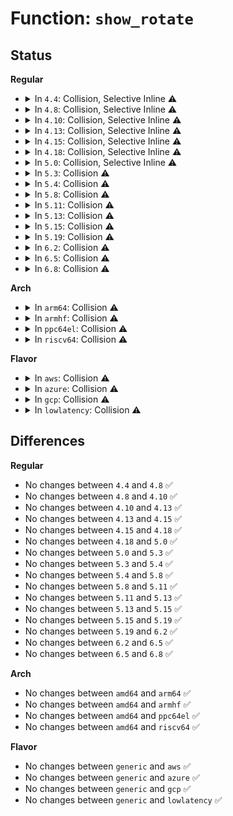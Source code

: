 # Function: <code>show_rotate</code>

## Status
<b>Regular</b>
<ul>
<li>
<details>
<summary>In <code>4.4</code>: Collision, Selective Inline ⚠️</summary>

```c
ssize_t show_rotate(struct device *device, struct device_attribute *attr, char *buf);
```

**Collision:** Static-Static Collision

**Inline:** Selective

**Transformation:** False

**Instances:**

```
In drivers/video/console/fbcon.c (ffffffff81464c50)
Location: drivers/video/console/fbcon.c:3411
Inline: True
```
```
In drivers/video/fbdev/core/fbsysfs.c (ffffffff81471390)
Location: drivers/video/fbdev/core/fbsysfs.c:260
Inline: False
```
**Symbols:**

```
ffffffff81464c50-ffffffff81464ccb: show_rotate (STB_LOCAL)
ffffffff81471390-ffffffff814713c1: show_rotate (STB_LOCAL)
```
</details>
</li>
<li>
<details>
<summary>In <code>4.8</code>: Collision, Selective Inline ⚠️</summary>

```c
ssize_t show_rotate(struct device *device, struct device_attribute *attr, char *buf);
```

**Collision:** Static-Static Collision

**Inline:** Selective

**Transformation:** False

**Instances:**

```
In drivers/video/console/fbcon.c (ffffffff814b1ef0)
Location: drivers/video/console/fbcon.c:3408
Inline: True
```
```
In drivers/video/fbdev/core/fbsysfs.c (ffffffff814bf830)
Location: drivers/video/fbdev/core/fbsysfs.c:260
Inline: False
```
**Symbols:**

```
ffffffff814b1ef0-ffffffff814b1f6a: show_rotate (STB_LOCAL)
ffffffff814bf830-ffffffff814bf861: show_rotate (STB_LOCAL)
```
</details>
</li>
<li>
<details>
<summary>In <code>4.10</code>: Collision, Selective Inline ⚠️</summary>

```c
ssize_t show_rotate(struct device *device, struct device_attribute *attr, char *buf);
```

**Collision:** Static-Static Collision

**Inline:** Selective

**Transformation:** False

**Instances:**

```
In drivers/video/console/fbcon.c (ffffffff814d3ed0)
Location: drivers/video/console/fbcon.c:3419
Inline: True
```
```
In drivers/video/fbdev/core/fbsysfs.c (ffffffff814e1820)
Location: drivers/video/fbdev/core/fbsysfs.c:260
Inline: False
```
**Symbols:**

```
ffffffff814d3ed0-ffffffff814d3f4a: show_rotate (STB_LOCAL)
ffffffff814e1820-ffffffff814e1851: show_rotate (STB_LOCAL)
```
</details>
</li>
<li>
<details>
<summary>In <code>4.13</code>: Collision, Selective Inline ⚠️</summary>

```c
ssize_t show_rotate(struct device *device, struct device_attribute *attr, char *buf);
```

**Collision:** Static-Static Collision

**Inline:** Selective

**Transformation:** False

**Instances:**

```
In drivers/video/console/fbcon.c (ffffffff814dd2b0)
Location: drivers/video/console/fbcon.c:3417
Inline: True
```
```
In drivers/video/fbdev/core/fbsysfs.c (ffffffff814ed500)
Location: drivers/video/fbdev/core/fbsysfs.c:260
Inline: False
```
**Symbols:**

```
ffffffff814dd2b0-ffffffff814dd32a: show_rotate (STB_LOCAL)
ffffffff814ed500-ffffffff814ed531: show_rotate (STB_LOCAL)
```
</details>
</li>
<li>
<details>
<summary>In <code>4.15</code>: Collision, Selective Inline ⚠️</summary>

```c
ssize_t show_rotate(struct device *device, struct device_attribute *attr, char *buf);
```

**Collision:** Static-Static Collision

**Inline:** Selective

**Transformation:** False

**Instances:**

```
In drivers/video/fbdev/core/fbsysfs.c (ffffffff81522080)
Location: drivers/video/fbdev/core/fbsysfs.c:260
Inline: False
```
```
In drivers/video/fbdev/core/fbcon.c (ffffffff815263b0)
Location: drivers/video/fbdev/core/fbcon.c:3433
Inline: True
```
**Symbols:**

```
ffffffff81522080-ffffffff815220b1: show_rotate (STB_LOCAL)
ffffffff815263b0-ffffffff8152642a: show_rotate (STB_LOCAL)
```
</details>
</li>
<li>
<details>
<summary>In <code>4.18</code>: Collision, Selective Inline ⚠️</summary>

```c
ssize_t show_rotate(struct device *device, struct device_attribute *attr, char *buf);
```

**Collision:** Static-Static Collision

**Inline:** Selective

**Transformation:** False

**Instances:**

```
In drivers/video/fbdev/core/fbsysfs.c (ffffffff81557cf0)
Location: drivers/video/fbdev/core/fbsysfs.c:261
Inline: False
```
```
In drivers/video/fbdev/core/fbcon.c (ffffffff8155c070)
Location: drivers/video/fbdev/core/fbcon.c:3441
Inline: True
```
**Symbols:**

```
ffffffff81557cf0-ffffffff81557d21: show_rotate (STB_LOCAL)
ffffffff8155c070-ffffffff8155c0ea: show_rotate (STB_LOCAL)
```
</details>
</li>
<li>
<details>
<summary>In <code>5.0</code>: Collision, Selective Inline ⚠️</summary>

```c
ssize_t show_rotate(struct device *device, struct device_attribute *attr, char *buf);
```

**Collision:** Static-Static Collision

**Inline:** Selective

**Transformation:** False

**Instances:**

```
In drivers/video/fbdev/core/fbsysfs.c (ffffffff8156f680)
Location: drivers/video/fbdev/core/fbsysfs.c:261
Inline: False
```
```
In drivers/video/fbdev/core/fbcon.c (ffffffff81574630)
Location: drivers/video/fbdev/core/fbcon.c:3482
Inline: True
```
**Symbols:**

```
ffffffff8156f680-ffffffff8156f6b1: show_rotate (STB_LOCAL)
ffffffff81574630-ffffffff815746aa: show_rotate (STB_LOCAL)
```
</details>
</li>
<li>
<details>
<summary>In <code>5.3</code>: Collision ⚠️</summary>

```c
ssize_t show_rotate(struct device *device, struct device_attribute *attr, char *buf);
```

**Collision:** Static-Static Collision

**Inline:** No

**Transformation:** False

**Instances:**

```
In drivers/video/fbdev/core/fbsysfs.c (ffffffff8159fbc0)
Location: drivers/video/fbdev/core/fbsysfs.c:255
Inline: False
```
```
In drivers/video/fbdev/core/fbcon.c (ffffffff815a2e90)
Location: drivers/video/fbdev/core/fbcon.c:3458
Inline: False
```
**Symbols:**

```
ffffffff8159fbc0-ffffffff8159fbee: show_rotate (STB_LOCAL)
ffffffff815a2e90-ffffffff815a2f00: show_rotate (STB_LOCAL)
```
</details>
</li>
<li>
<details>
<summary>In <code>5.4</code>: Collision ⚠️</summary>

```c
ssize_t show_rotate(struct device *device, struct device_attribute *attr, char *buf);
```

**Collision:** Static-Static Collision

**Inline:** No

**Transformation:** False

**Instances:**

```
In drivers/video/fbdev/core/fbsysfs.c (ffffffff815c0a40)
Location: drivers/video/fbdev/core/fbsysfs.c:255
Inline: False
```
```
In drivers/video/fbdev/core/fbcon.c (ffffffff815c3d10)
Location: drivers/video/fbdev/core/fbcon.c:3458
Inline: False
```
**Symbols:**

```
ffffffff815c0a40-ffffffff815c0a6e: show_rotate (STB_LOCAL)
ffffffff815c3d10-ffffffff815c3d80: show_rotate (STB_LOCAL)
```
</details>
</li>
<li>
<details>
<summary>In <code>5.8</code>: Collision ⚠️</summary>

```c
ssize_t show_rotate(struct device *device, struct device_attribute *attr, char *buf);
```

**Collision:** Static-Static Collision

**Inline:** No

**Transformation:** False

**Instances:**

```
In drivers/video/fbdev/core/fbsysfs.c (ffffffff8166ad10)
Location: drivers/video/fbdev/core/fbsysfs.c:255
Inline: False
```
```
In drivers/video/fbdev/core/fbcon.c (ffffffff8166e100)
Location: drivers/video/fbdev/core/fbcon.c:3166
Inline: False
```
**Symbols:**

```
ffffffff8166ad10-ffffffff8166ad3e: show_rotate (STB_LOCAL)
ffffffff8166e100-ffffffff8166e170: show_rotate (STB_LOCAL)
```
</details>
</li>
<li>
<details>
<summary>In <code>5.11</code>: Collision ⚠️</summary>

```c
ssize_t show_rotate(struct device *device, struct device_attribute *attr, char *buf);
```

**Collision:** Static-Static Collision

**Inline:** No

**Transformation:** False

**Instances:**

```
In drivers/video/fbdev/core/fbsysfs.c (ffffffff8168b660)
Location: drivers/video/fbdev/core/fbsysfs.c:255
Inline: False
```
```
In drivers/video/fbdev/core/fbcon.c (ffffffff8168e6b0)
Location: drivers/video/fbdev/core/fbcon.c:3116
Inline: False
```
**Symbols:**

```
ffffffff8168b660-ffffffff8168b68e: show_rotate (STB_LOCAL)
ffffffff8168e6b0-ffffffff8168e720: show_rotate (STB_LOCAL)
```
</details>
</li>
<li>
<details>
<summary>In <code>5.13</code>: Collision ⚠️</summary>

```c
ssize_t show_rotate(struct device *device, struct device_attribute *attr, char *buf);
```

**Collision:** Static-Static Collision

**Inline:** No

**Transformation:** False

**Instances:**

```
In drivers/video/fbdev/core/fbsysfs.c (ffffffff8166e340)
Location: drivers/video/fbdev/core/fbsysfs.c:255
Inline: False
```
```
In drivers/video/fbdev/core/fbcon.c (ffffffff816713b0)
Location: drivers/video/fbdev/core/fbcon.c:3108
Inline: False
```
**Symbols:**

```
ffffffff8166e340-ffffffff8166e36e: show_rotate (STB_LOCAL)
ffffffff816713b0-ffffffff81671420: show_rotate (STB_LOCAL)
```
</details>
</li>
<li>
<details>
<summary>In <code>5.15</code>: Collision ⚠️</summary>

```c
ssize_t show_rotate(struct device *device, struct device_attribute *attr, char *buf);
```

**Collision:** Static-Static Collision

**Inline:** No

**Transformation:** False

**Instances:**

```
In drivers/video/fbdev/core/fbsysfs.c (ffffffff816e2510)
Location: drivers/video/fbdev/core/fbsysfs.c:255
Inline: False
```
```
In drivers/video/fbdev/core/fbcon.c (ffffffff816e51d0)
Location: drivers/video/fbdev/core/fbcon.c:3153
Inline: False
```
**Symbols:**

```
ffffffff816e2510-ffffffff816e253e: show_rotate (STB_LOCAL)
ffffffff816e51d0-ffffffff816e5293: show_rotate (STB_LOCAL)
```
</details>
</li>
<li>
<details>
<summary>In <code>5.19</code>: Collision ⚠️</summary>

```c
ssize_t show_rotate(struct device *device, struct device_attribute *attr, char *buf);
```

**Collision:** Static-Static Collision

**Inline:** No

**Transformation:** False

**Instances:**

```
In drivers/video/fbdev/core/fbsysfs.c (ffffffff8180c890)
Location: drivers/video/fbdev/core/fbsysfs.c:261
Inline: False
```
```
In drivers/video/fbdev/core/fbcon.c (ffffffff8180fb30)
Location: drivers/video/fbdev/core/fbcon.c:3226
Inline: False
```
**Symbols:**

```
ffffffff8180c890-ffffffff8180c8c3: show_rotate (STB_LOCAL)
ffffffff8180fb30-ffffffff8180fbf6: show_rotate (STB_LOCAL)
```
</details>
</li>
<li>
<details>
<summary>In <code>6.2</code>: Collision ⚠️</summary>

```c
ssize_t show_rotate(struct device *device, struct device_attribute *attr, char *buf);
```

**Collision:** Static-Static Collision

**Inline:** No

**Transformation:** False

**Instances:**

```
In drivers/video/fbdev/core/fbsysfs.c (ffffffff8193b2d0)
Location: drivers/video/fbdev/core/fbsysfs.c:265
Inline: False
```
```
In drivers/video/fbdev/core/fbcon.c (ffffffff8193e950)
Location: drivers/video/fbdev/core/fbcon.c:3224
Inline: False
```
**Symbols:**

```
ffffffff8193b2d0-ffffffff8193b303: show_rotate (STB_LOCAL)
ffffffff8193e950-ffffffff8193ea16: show_rotate (STB_LOCAL)
```
</details>
</li>
<li>
<details>
<summary>In <code>6.5</code>: Collision ⚠️</summary>

```c
ssize_t show_rotate(struct device *device, struct device_attribute *attr, char *buf);
```

**Collision:** Static-Static Collision

**Inline:** No

**Transformation:** False

**Instances:**

```
In drivers/video/fbdev/core/fbsysfs.c (ffffffff8197f2d0)
Location: drivers/video/fbdev/core/fbsysfs.c:264
Inline: False
```
```
In drivers/video/fbdev/core/fbcon.c (ffffffff81982e10)
Location: drivers/video/fbdev/core/fbcon.c:3217
Inline: False
```
**Symbols:**

```
ffffffff8197f2d0-ffffffff8197f303: show_rotate (STB_LOCAL)
ffffffff81982e10-ffffffff81982ed6: show_rotate (STB_LOCAL)
```
</details>
</li>
<li>
<details>
<summary>In <code>6.8</code>: Collision ⚠️</summary>

```c
ssize_t show_rotate(struct device *device, struct device_attribute *attr, char *buf);
```

**Collision:** Static-Static Collision

**Inline:** No

**Transformation:** False

**Instances:**

```
In drivers/video/fbdev/core/fbsysfs.c (ffffffff819cba40)
Location: drivers/video/fbdev/core/fbsysfs.c:182
Inline: False
```
```
In drivers/video/fbdev/core/fbcon.c (ffffffff819ccd20)
Location: drivers/video/fbdev/core/fbcon.c:3217
Inline: False
```
**Symbols:**

```
ffffffff819cba40-ffffffff819cba73: show_rotate (STB_LOCAL)
ffffffff819ccd20-ffffffff819ccde6: show_rotate (STB_LOCAL)
```
</details>
</li>
</ul>
<b>Arch</b>
<ul>
<li>
<details>
<summary>In <code>arm64</code>: Collision ⚠️</summary>

```c
ssize_t show_rotate(struct device *device, struct device_attribute *attr, char *buf);
```

**Collision:** Static-Static Collision

**Inline:** No

**Transformation:** False

**Instances:**

```
In drivers/video/fbdev/core/fbsysfs.c (ffff8000107497f8)
Location: drivers/video/fbdev/core/fbsysfs.c:255
Inline: False
```
```
In drivers/video/fbdev/core/fbcon.c (ffff80001074cc08)
Location: drivers/video/fbdev/core/fbcon.c:3458
Inline: False
```
**Symbols:**

```
ffff8000107497f8-ffff800010749840: show_rotate (STB_LOCAL)
ffff80001074cc08-ffff80001074cc8c: show_rotate (STB_LOCAL)
```
</details>
</li>
<li>
<details>
<summary>In <code>armhf</code>: Collision ⚠️</summary>

```c
ssize_t show_rotate(struct device *device, struct device_attribute *attr, char *buf);
```

**Collision:** Static-Static Collision

**Inline:** No

**Transformation:** False

**Instances:**

```
In drivers/video/fbdev/core/fbsysfs.c (c08cc2d0)
Location: drivers/video/fbdev/core/fbsysfs.c:255
Inline: False
```
```
In drivers/video/fbdev/core/fbcon.c (c08cfc88)
Location: drivers/video/fbdev/core/fbcon.c:3458
Inline: False
```
**Symbols:**

```
c08cc2d0-c08cc304: show_rotate (STB_LOCAL)
c08cfc88-c08cfd10: show_rotate (STB_LOCAL)
```
</details>
</li>
<li>
<details>
<summary>In <code>ppc64el</code>: Collision ⚠️</summary>

```c
ssize_t show_rotate(struct device *device, struct device_attribute *attr, char *buf);
```

**Collision:** Static-Static Collision

**Inline:** No

**Transformation:** False

**Instances:**

```
In drivers/video/fbdev/core/fbsysfs.c (c0000000008aab10)
Location: drivers/video/fbdev/core/fbsysfs.c:255
Inline: False
```
```
In drivers/video/fbdev/core/fbcon.c (c0000000008af700)
Location: drivers/video/fbdev/core/fbcon.c:3458
Inline: False
```
**Symbols:**

```
c0000000008aab10-c0000000008aab60: show_rotate (STB_LOCAL)
c0000000008af700-c0000000008af7c0: show_rotate (STB_LOCAL)
```
</details>
</li>
<li>
<details>
<summary>In <code>riscv64</code>: Collision ⚠️</summary>

```c
ssize_t show_rotate(struct device *device, struct device_attribute *attr, char *buf);
```

**Collision:** Static-Static Collision

**Inline:** No

**Transformation:** False

**Instances:**

```
In drivers/video/fbdev/core/fbsysfs.c (ffffffe0004f7bf8)
Location: drivers/video/fbdev/core/fbsysfs.c:255
Inline: False
```
```
In drivers/video/fbdev/core/fbcon.c (ffffffe0004fab3a)
Location: drivers/video/fbdev/core/fbcon.c:3458
Inline: False
```
**Symbols:**

```
ffffffe0004fab3a-ffffffe0004fabbc: show_rotate (STB_LOCAL)
ffffffe0004f7bf8-ffffffe0004f7c3a: show_rotate (STB_LOCAL)
```
</details>
</li>
</ul>
<b>Flavor</b>
<ul>
<li>
<details>
<summary>In <code>aws</code>: Collision ⚠️</summary>

```c
ssize_t show_rotate(struct device *device, struct device_attribute *attr, char *buf);
```

**Collision:** Static-Static Collision

**Inline:** No

**Transformation:** False

**Instances:**

```
In drivers/video/fbdev/core/fbsysfs.c (ffffffff815b4b90)
Location: drivers/video/fbdev/core/fbsysfs.c:255
Inline: False
```
```
In drivers/video/fbdev/core/fbcon.c (ffffffff815b7e60)
Location: drivers/video/fbdev/core/fbcon.c:3458
Inline: False
```
**Symbols:**

```
ffffffff815b4b90-ffffffff815b4bbe: show_rotate (STB_LOCAL)
ffffffff815b7e60-ffffffff815b7ed0: show_rotate (STB_LOCAL)
```
</details>
</li>
<li>
<details>
<summary>In <code>azure</code>: Collision ⚠️</summary>

```c
ssize_t show_rotate(struct device *device, struct device_attribute *attr, char *buf);
```

**Collision:** Static-Static Collision

**Inline:** No

**Transformation:** False

**Instances:**

```
In drivers/video/fbdev/core/fbsysfs.c (ffffffff815a3990)
Location: drivers/video/fbdev/core/fbsysfs.c:255
Inline: False
```
```
In drivers/video/fbdev/core/fbcon.c (ffffffff815a6c40)
Location: drivers/video/fbdev/core/fbcon.c:3458
Inline: False
```
**Symbols:**

```
ffffffff815a3990-ffffffff815a39be: show_rotate (STB_LOCAL)
ffffffff815a6c40-ffffffff815a6cb0: show_rotate (STB_LOCAL)
```
</details>
</li>
<li>
<details>
<summary>In <code>gcp</code>: Collision ⚠️</summary>

```c
ssize_t show_rotate(struct device *device, struct device_attribute *attr, char *buf);
```

**Collision:** Static-Static Collision

**Inline:** No

**Transformation:** False

**Instances:**

```
In drivers/video/fbdev/core/fbsysfs.c (ffffffff815b5120)
Location: drivers/video/fbdev/core/fbsysfs.c:255
Inline: False
```
```
In drivers/video/fbdev/core/fbcon.c (ffffffff815b83f0)
Location: drivers/video/fbdev/core/fbcon.c:3458
Inline: False
```
**Symbols:**

```
ffffffff815b5120-ffffffff815b514e: show_rotate (STB_LOCAL)
ffffffff815b83f0-ffffffff815b8460: show_rotate (STB_LOCAL)
```
</details>
</li>
<li>
<details>
<summary>In <code>lowlatency</code>: Collision ⚠️</summary>

```c
ssize_t show_rotate(struct device *device, struct device_attribute *attr, char *buf);
```

**Collision:** Static-Static Collision

**Inline:** No

**Transformation:** False

**Instances:**

```
In drivers/video/fbdev/core/fbsysfs.c (ffffffff815ceb90)
Location: drivers/video/fbdev/core/fbsysfs.c:255
Inline: False
```
```
In drivers/video/fbdev/core/fbcon.c (ffffffff815d1e50)
Location: drivers/video/fbdev/core/fbcon.c:3458
Inline: False
```
**Symbols:**

```
ffffffff815ceb90-ffffffff815cebbe: show_rotate (STB_LOCAL)
ffffffff815d1e50-ffffffff815d1ec0: show_rotate (STB_LOCAL)
```
</details>
</li>
</ul>

## Differences
<b>Regular</b>
<ul>
<li>
No changes between <code>4.4</code> and <code>4.8</code> ✅
</li>
<li>
No changes between <code>4.8</code> and <code>4.10</code> ✅
</li>
<li>
No changes between <code>4.10</code> and <code>4.13</code> ✅
</li>
<li>
No changes between <code>4.13</code> and <code>4.15</code> ✅
</li>
<li>
No changes between <code>4.15</code> and <code>4.18</code> ✅
</li>
<li>
No changes between <code>4.18</code> and <code>5.0</code> ✅
</li>
<li>
No changes between <code>5.0</code> and <code>5.3</code> ✅
</li>
<li>
No changes between <code>5.3</code> and <code>5.4</code> ✅
</li>
<li>
No changes between <code>5.4</code> and <code>5.8</code> ✅
</li>
<li>
No changes between <code>5.8</code> and <code>5.11</code> ✅
</li>
<li>
No changes between <code>5.11</code> and <code>5.13</code> ✅
</li>
<li>
No changes between <code>5.13</code> and <code>5.15</code> ✅
</li>
<li>
No changes between <code>5.15</code> and <code>5.19</code> ✅
</li>
<li>
No changes between <code>5.19</code> and <code>6.2</code> ✅
</li>
<li>
No changes between <code>6.2</code> and <code>6.5</code> ✅
</li>
<li>
No changes between <code>6.5</code> and <code>6.8</code> ✅
</li>
</ul>
<b>Arch</b>
<ul>
<li>
No changes between <code>amd64</code> and <code>arm64</code> ✅
</li>
<li>
No changes between <code>amd64</code> and <code>armhf</code> ✅
</li>
<li>
No changes between <code>amd64</code> and <code>ppc64el</code> ✅
</li>
<li>
No changes between <code>amd64</code> and <code>riscv64</code> ✅
</li>
</ul>
<b>Flavor</b>
<ul>
<li>
No changes between <code>generic</code> and <code>aws</code> ✅
</li>
<li>
No changes between <code>generic</code> and <code>azure</code> ✅
</li>
<li>
No changes between <code>generic</code> and <code>gcp</code> ✅
</li>
<li>
No changes between <code>generic</code> and <code>lowlatency</code> ✅
</li>
</ul>
